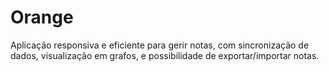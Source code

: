 # Orange
Aplicação responsiva e eficiente para gerir notas, com sincronização de dados, visualização em grafos, e possibilidade de exportar/importar notas.

